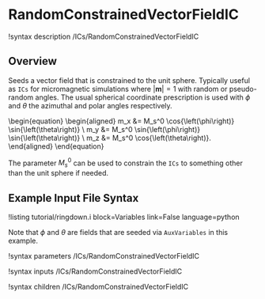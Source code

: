 # RandomConstrainedVectorFieldIC

!syntax description /ICs/RandomConstrainedVectorFieldIC

## Overview

Seeds a vector field that is constrained to the unit sphere. Typically useful as `ICs` for micromagnetic simulations where $|\mathbf{m}| = 1$ with random or pseudo-random angles. The usual spherical coordinate prescription is used with $\phi$ and $\theta$ the azimuthal and polar angles respectively.

\begin{equation}
  \begin{aligned}
    m_x &= M_s^0 \cos{\left(\phi\right)} \sin{\left(\theta\right)} \\
    m_y &= M_s^0 \sin{\left(\phi\right)} \sin{\left(\theta\right)} \\
    m_z &= M_s^0 \cos{\left(\theta\right)}.
  \end{aligned}
\end{equation}

The parameter $M_s^0$ can be used to constrain the `ICs` to something other than the unit sphere if needed.

## Example Input File Syntax

!listing tutorial/ringdown.i
         block=Variables
         link=False
         language=python

Note that $\phi$ and $\theta$ are fields that are seeded via `AuxVariables` in this example.

!syntax parameters /ICs/RandomConstrainedVectorFieldIC

!syntax inputs /ICs/RandomConstrainedVectorFieldIC

!syntax children /ICs/RandomConstrainedVectorFieldIC
